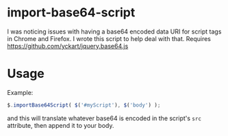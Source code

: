import-base64-script
====================

I was noticing issues with having a base64 encoded data URI for script tags in Chrome and Firefox. I wrote this script to help deal with that. Requires https://github.com/yckart/jquery.base64.js

Usage
===

Example: 
```Javascript
$.importBase64Script( $('#myScript'), $('body') );
```
and this will translate whatever base64 is encoded in the script's `src` attribute, then append it to your body.
